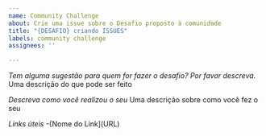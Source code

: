 ```yaml
---
name: Community Challenge
about: Crie uma issue sobre o Desafio proposto à comunidade
title: "{DESAFIO} criando ISSUES"
labels: community challenge
assignees: ''

---
```


*Tem alguma sugestão para quem for fazer o desafio? Por favor descreva.*
Uma descrição do que pode ser feito

*Descreva como você realizou o seu*
Uma descrição sobre como você fez o seu

*Links úteis*
-{Nome do Link](URL)
